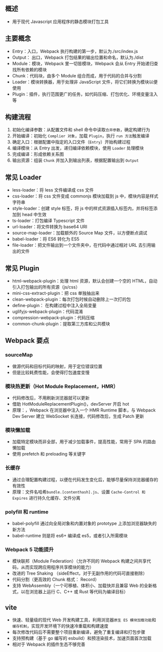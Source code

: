 ## 概述

- 用于现代 Javascript 应用程序的静态模块打包工具

## 主要概念

- Entry：入口，Webpack 执行构建的第一步，默认为./src/index.js
- Output： 出口，Webpack 打包结果的输出位置和命名，默认为./dist
- Module：模块，Webpack 里一切皆模块，Webpack 会从 Entry 开始递归查找所有依赖的模块
- Chunk：代码块，由多个 Module 组合而成，用于代码的合并与分割
- Loader：模块转换器，用于处理非 JavaScript 文件，将它们转换为模块以便使用
- Plugin：插件，执行范围更广的任务，如代码压缩、打包优化、环境变量注入等

## 构建流程

1. 初始化编译参数：从配置文件和 shell 命令中读取`合并参数`，确定构建行为
2. 开始编译：初始化 `Complier 对象`，加载 `Plugin`，执行 `run 方法`触发编译
3. 确定入口：根据配置中指定的入口文件（`Entry`）开始构建过程
4. 编译模块：从 Entry 出发，递归编译依赖模块，使用 `Loader` 处理模块
5. 完成编译：形成依赖关系图
6. 输出资源：组装 `Chunk` 并加入到输出列表，根据配置输出到 `Output`

## 常见 Loader

- less-loader：将 less 文件编译成 css 文件
- css-loader：将 css 文件变成 commonjs 模块加载到 js 中，模块内容是样式字符串
- style-loader：创建 style 标签，将 js 中的样式资源插入标签内，并将标签添加到 head 中生效
- ts-loader：打包编译 Typescript 文件
- url-loader：将文件转换为 base64 URI
- source-map-loader：加载额外的 Source Map ⽂件，以⽅便断点调试
- babel-loader：将 ES6 转化为 ES5
- file-loader：把⽂件输出到⼀个⽂件夹中，在代码中通过相对 URL 去引⽤输出的⽂件

## 常见 Plugin

- html-webpack-plugin：处理 html 资源，默认会创建一个空的 HTML，自动引入打包输出的所有资源（js/css）
- mini-css-extract-plugin：把 css 单独抽出来
- clean-webpack-plugin：每次打包时候自动删除上一次打的包
- define-plugin： 在构建过程中注入全局变量
- uglifyjs-webpack-plugin：代码混淆
- compression-webpack-plugin：代码压缩
- common-chunk-plugin：提取第三方库和公共模块

## Webpack 要点

### sourceMap

- 做源代码和目标代码的映射，用于定位错误位置
- 但是比较耗费性能，会使得打包速度变慢

### 模块热更新（Hot Module Replacement，HMR）

- 代码修改后，不用刷新浏览器就可以更新
- 借助 HotModuleReplacementPlugin()，devServer 开启 hot
- 原理：，Webpack 在浏览器中注入一个 HMR Runtime 脚本，与 Webpack Dev Server 建立 WebSocket 长连接，代码修改后，生成 Patch 更新

### 模块懒加载

- 加载特定模块而非全部，用于减少加载事件，提高性能，常用于 SPA 的路由懒加载
- 使用 prefetch 和 preloading 等关键字

### 长缓存

- 通过合理配置构建过程，以便在代码发生变化后，能够尽量保持浏览器缓存的有效性
- 原理：文件名哈希`bundle.[contenthash].js`、设置 `Cache-Control 和 Expires` 进行持久化缓存、文件分离

### polyfill 和 runtime

- babel-polyfill 通过向全局对象和内置对象的 prototype 上添加浏览器缺失的新方法
- babel-runtime 则是将 es6+ 编译成 es5，或者引入所需模块

### Webpack 5 功能提升

- 模块联邦（Module Federation）（允许不同的 Webpack 构建之间共享代码，从而实现跨应用程序共享模块的能力）
- 改进的 Tree Shaking （sideEffect，对于无副作用的代码可直接剔除）
- 代码分割（更高效的 Chunk 格式： Record）
- 支持 WebAssembly（一个可移植、体积小、加载快并且兼容 Web 的全新格式，以在浏览器上运行 C、C++ 或 Rust 等代码为编译目标）

## vite

- 快速、轻量级的现代 Web 开发构建工具，利用浏览器`原生 ES 模块加载功能`和`缓存机制`，实现开发环境下的快速冷重载和构建速度
- 每次修改代码后不需要整个项目重新编译，避免了重复编译和打包步骤
- 支持预构建（基于 go 编写的 esbuild）和预渲染技术，加速页面首次加载
- 相对于 Webpack 的插件生态不够完善
